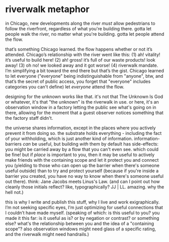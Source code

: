 # riverwalk metaphor

in Chicago, new developments along the river _must_ allow pedestrians to follow the riverfront, regardless of what you're building there. gotta let people walk the river, no matter what you're building. gotta let people attend the flow.

that’s something Chicago learned. the flow happens whether or not it’s attended. Chicago’s relationship with the river went like this: (1) ah! vitality! it’s useful to build here! (2) ah! gross! it’s full of our waste products! look away! (3) oh no! we looked away and it got worse! (4) riverwalk mandate. I’m simplifying a bit toward the end there but that’s the gist. Chicago learned to let everyone ("everyone" being indistinguishable from "anyone", btw, and that’s the secret of public access, you forget that "everyone" includes categories you can't define) let _everyone_ attend the flow.

designing for the unknown works like that. it's not that The Unknown Is God or whatever, it's that "the unknown" is the riverwalk in use. or here, it's an observation window in a factory letting the public see what's going on in there, allowing for the moment that a guest observer notices something that the factory staff didn't.

the universe shares information, except in the places where you actively prevent it from doing so. the substrate holds everything - including the fact of your withholding, which is just another kind of information. information-barriers _can_ be useful, but building _with_ them by default has side-effects: you might be carried away by a flow that you can't even see. which could be fine! but if _place_ is important to you, then it may be useful to actively make friends with the containing scope and let it protect you and connect you (yielding to those who can open up the barrier when there's someone useful outside) than to try and protect yourself (because if you're inside a barrier you created, you have no way to know when there's someone useful out there). think: Jane Jacobs meets Linus's Law. (and can I point out how cleanly those initials reflect? like, typographically? JJ | LL. amazing. why the hell not.)

this is why I write and publish this stuff, why I live and work exigraphically. I’m not seeking specific eyes, I’m just optimizing for useful connections that I couldn’t have made myself. (speaking of which: is this useful to you? you made it this far: is it useful as is? or by negation or contrast? or something else? what's the relationship between you and the idea of a "containing scope"? also observation windows might need glass of a specific rating, and the riverwalk might need handrails.)

